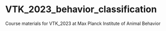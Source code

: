 # VTK_2023_behavior_classification
Course materials for VTK_2023 at Max Planck Institute of Animal Behavior
